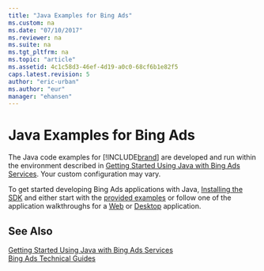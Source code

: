 ```yaml
---
title: "Java Examples for Bing Ads"
ms.custom: na
ms.date: "07/10/2017"
ms.reviewer: na
ms.suite: na
ms.tgt_pltfrm: na
ms.topic: "article"
ms.assetid: 4c1c58d3-46ef-4d19-a0c0-68cf6b1e82f5
caps.latest.revision: 5
author: "eric-urban"
ms.author: "eur"
manager: "ehansen"
---
```

# Java Examples for Bing Ads
The Java code examples for [!INCLUDE[brand](../code-examples/includes/brand.md)] are developed and run within the environment described in [Getting Started Using Java with Bing Ads Services](../Topic/Getting%20Started%20Using%20Java%20with%20Bing%20Ads%20Services.md). Your custom configuration may vary.

To get started developing Bing Ads applications with Java, [Installing the SDK](../Topic/Getting%20Started%20Using%20Java%20with%20Bing%20Ads%20Services.md#installation) and either start with the [provided examples](http://go.microsoft.com/fwlink/?LinkId=525443) or follow one of the application walkthroughs for a [Web](../Topic/Walkthrough:%20Bing%20Ads%20Web%20Application%20in%20Java.md) or [Desktop](../Topic/Walkthrough:%20Bing%20Ads%20Desktop%20Application%20in%20Java.md) application.

## See Also
[Getting Started Using Java with Bing Ads Services](../Topic/Getting%20Started%20Using%20Java%20with%20Bing%20Ads%20Services.md)  
[Bing Ads Technical Guides](../Topic/Bing%20Ads%20Technical%20Guides.md)  

